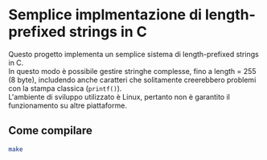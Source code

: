 # Semplice implmentazione di length-prefixed strings in C

Questo progetto implementa un semplice sistema di length-prefixed strings in C.  
In questo modo è possibile gestire stringhe complesse, fino a length = 255 (8 byte), includendo anche caratteri che solitamente creerebbero problemi con la stampa classica (`printf()`).  
L'ambiente di sviluppo utilizzato è Linux, pertanto non è garantito il funzionamento su altre piattaforme.  

## Come compilare

```bash
make
```